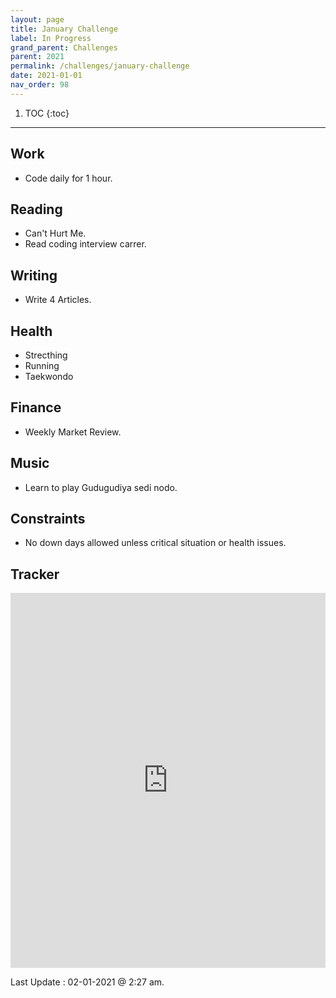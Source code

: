 ```yaml
---
layout: page
title: January Challenge
label: In Progress
grand_parent: Challenges
parent: 2021
permalink: /challenges/january-challenge
date: 2021-01-01
nav_order: 98
---
```


1. TOC
{:toc}

---

## Work

* Code daily for 1 hour.


## Reading 

* Can't Hurt Me.
* Read coding interview carrer.

## Writing

* Write 4 Articles.

## Health 

* Strecthing 
* Running  
* Taekwondo

## Finance 

* Weekly Market Review.

## Music

* Learn to play Gudugudiya sedi nodo.


## Constraints

* No down days allowed unless critical situation or health issues.

## Tracker 

<iframe style="border: 0; width:100%; height: 600px; overflow: auto;" src="https://docs.google.com/spreadsheets/d/e/2PACX-1vSL_eEX1qCn9_HzwWGWkL47XHZtXHIS2vc7kCURopGaUX4rOQ1iEFT8YmBkexCJ-zrm7soMCtUm5sna/pubhtml?widget=true&amp;headers=false"></iframe>

Last Update : 02-01-2021 @ 2:27 am. 

